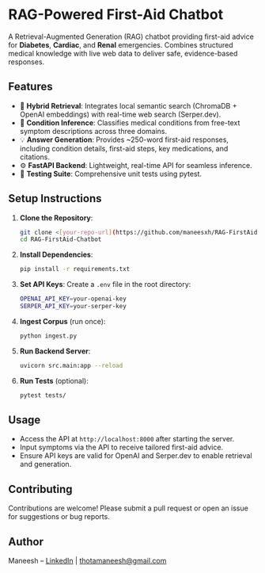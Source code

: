 # RAG-Powered First-Aid Chatbot

A Retrieval-Augmented Generation (RAG) chatbot providing first-aid advice for **Diabetes**, **Cardiac**, and **Renal** emergencies. Combines structured medical knowledge with live web data to deliver safe, evidence-based responses.

## Features

- 🔎 **Hybrid Retrieval**: Integrates local semantic search (ChromaDB + OpenAI embeddings) with real-time web search (Serper.dev).
- 🤖 **Condition Inference**: Classifies medical conditions from free-text symptom descriptions across three domains.
- 💡 **Answer Generation**: Provides ~250-word first-aid responses, including condition details, first-aid steps, key medications, and citations.
- ⚙️ **FastAPI Backend**: Lightweight, real-time API for seamless inference.
- 🧪 **Testing Suite**: Comprehensive unit tests using pytest.

## Setup Instructions

1. **Clone the Repository**:

   ```bash
   git clone <[your-repo-url](https://github.com/maneesxh/RAG-FirstAid-Chatbot/edit/main/README.md)>
   cd RAG-FirstAid-Chatbot
   ```

2. **Install Dependencies**:

   ```bash
   pip install -r requirements.txt
   ```

3. **Set API Keys**:
   Create a `.env` file in the root directory:

   ```bash
   OPENAI_API_KEY=your-openai-key
   SERPER_API_KEY=your-serper-key
   ```

4. **Ingest Corpus** (run once):

   ```bash
   python ingest.py
   ```

5. **Run Backend Server**:

   ```bash
   uvicorn src.main:app --reload
   ```

6. **Run Tests** (optional):
   ```bash
   pytest tests/
   ```

## Usage

- Access the API at `http://localhost:8000` after starting the server.
- Input symptoms via the API to receive tailored first-aid advice.
- Ensure API keys are valid for OpenAI and Serper.dev to enable retrieval and generation.

## Contributing

Contributions are welcome! Please submit a pull request or open an issue for suggestions or bug reports.

## Author

Maneesh – [LinkedIn](https://www.linkedin.com/in/maneeshthota/) | thotamaneesh@gmail.com
